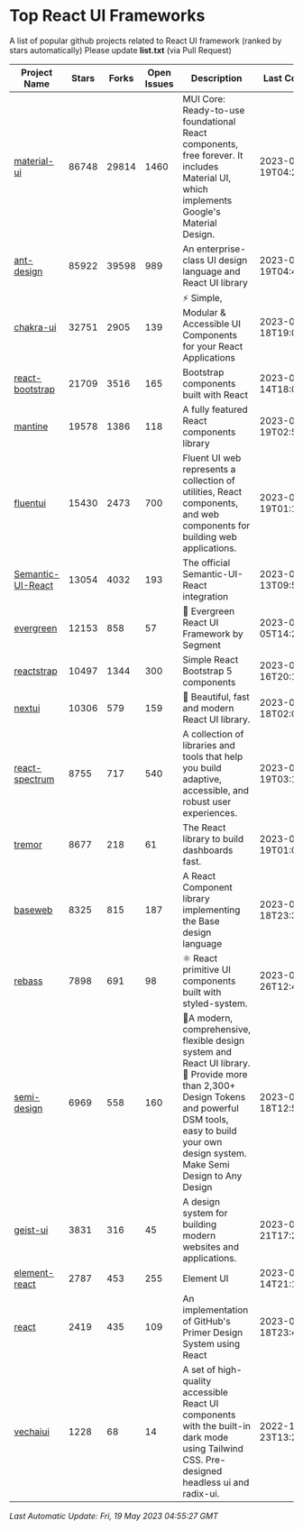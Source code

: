 # Top React UI Frameworks

A list of popular github projects related to React UI framework (ranked by stars automatically)
Please update **list.txt** (via Pull Request)

| Project Name | Stars | Forks | Open Issues | Description | Last Commit |
| ------------ | ----- | ----- | ----------- | ----------- | ----------- |
| [material-ui](https://github.com/mui/material-ui) |86748|29814|1460|MUI Core: Ready-to-use foundational React components, free forever. It includes Material UI, which implements Google&#39;s Material Design.|2023-05-19T04:26:04Z|
| [ant-design](https://github.com/ant-design/ant-design) |85922|39598|989|An enterprise-class UI design language and React UI library|2023-05-19T04:49:05Z|
| [chakra-ui](https://github.com/chakra-ui/chakra-ui) |32751|2905|139|⚡️ Simple, Modular &amp; Accessible UI Components for your React Applications|2023-05-18T19:01:11Z|
| [react-bootstrap](https://github.com/react-bootstrap/react-bootstrap) |21709|3516|165|Bootstrap components built with React|2023-05-14T18:01:27Z|
| [mantine](https://github.com/mantinedev/mantine) |19578|1386|118|A fully featured React components library|2023-05-19T02:58:36Z|
| [fluentui](https://github.com/microsoft/fluentui) |15430|2473|700|Fluent UI web represents a collection of utilities, React components, and web components for building web applications.|2023-05-19T01:10:56Z|
| [Semantic-UI-React](https://github.com/Semantic-Org/Semantic-UI-React) |13054|4032|193|The official Semantic-UI-React integration|2023-05-13T09:51:47Z|
| [evergreen](https://github.com/segmentio/evergreen) |12153|858|57|🌲 Evergreen React UI Framework by Segment|2023-05-05T14:21:46Z|
| [reactstrap](https://github.com/reactstrap/reactstrap) |10497|1344|300|Simple React Bootstrap 5 components|2023-05-16T20:18:54Z|
| [nextui](https://github.com/nextui-org/nextui) |10306|579|159|🚀   Beautiful, fast and modern React UI library.|2023-05-18T02:08:03Z|
| [react-spectrum](https://github.com/adobe/react-spectrum) |8755|717|540|A collection of libraries and tools that help you build adaptive, accessible, and robust user experiences.|2023-05-19T03:14:21Z|
| [tremor](https://github.com/tremorlabs/tremor) |8677|218|61|The React library to build dashboards fast.|2023-05-19T01:01:37Z|
| [baseweb](https://github.com/uber/baseweb) |8325|815|187|A React Component library implementing the Base design language|2023-05-18T23:32:02Z|
| [rebass](https://github.com/rebassjs/rebass) |7898|691|98|:atom_symbol: React primitive UI components built with styled-system.|2023-01-26T12:47:44Z|
| [semi-design](https://github.com/DouyinFE/semi-design) |6969|558|160|🚀A modern, comprehensive, flexible design system and React UI library. 🎨 Provide more than 2,300+ Design Tokens and powerful DSM tools, easy to build your own design system. Make Semi Design to Any Design|2023-05-18T12:52:04Z|
| [geist-ui](https://github.com/geist-org/geist-ui) |3831|316|45|A design system for building modern websites and applications.|2023-04-21T17:25:25Z|
| [element-react](https://github.com/ElemeFE/element-react) |2787|453|255|Element UI|2023-01-14T21:13:08Z|
| [react](https://github.com/primer/react) |2419|435|109|An implementation of GitHub&#39;s Primer Design System using React|2023-05-18T23:41:56Z|
| [vechaiui](https://github.com/vechai/vechaiui) |1228|68|14|A set of high-quality accessible React UI components with the built-in dark mode using Tailwind CSS. Pre-designed headless ui and radix-ui.|2022-12-23T13:29:41Z|

*Last Automatic Update: Fri, 19 May 2023 04:55:27 GMT*